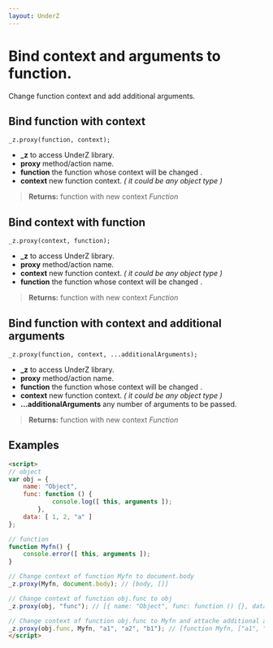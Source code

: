 ```yaml
---
layout: UnderZ
---
```

# Bind context and arguments to function.
Change function context and add additional arguments.


## Bind function with context
`_z.proxy(function, context);`

* **_z** to access UnderZ library.
* **proxy** method/action name.
* **function** the function whose context will be changed .
* **context** new function context. _( it could be any object type )_

> **Returns:** function with new context _Function_


## Bind context with function
`_z.proxy(context, function);`

* **_z** to access UnderZ library.
* **proxy** method/action name.
* **context** new function context. _( it could be any object type )_
* **function** the function whose context will be changed .

> **Returns:** function with new context _Function_


## Bind function with context and additional arguments
`_z.proxy(function, context, ...additionalArguments);`

* **_z** to access UnderZ library.
* **proxy** method/action name.
* **function** the function whose context will be changed .
* **context** new function context. _( it could be any object type )_
* **...additionalArguments** any number of arguments to be passed.

> **Returns:** function with new context _Function_


## Examples

```html
<script>
// object
var obj = {
	name: "Object",
	func: function () {
			console.log([ this, arguments ]);
		},
	data: [ 1, 2, "a" ]
};

// function
function Myfn() {
	console.error([ this, arguments ]);
}

// Change context of function Myfn to document.body
_z.proxy(Myfn, document.body); // [body, []]

// Change context of function obj.func to obj
_z.proxy(obj, "func"); // [{ name: "Object", func: function () {}, data: [ 1, 2, "a" ] }, []]

// Change context of function obj.func to Myfn and attache additional arguments to it
_z.proxy(obj.func, Myfn, "a1", "a2", "b1"); // [function Myfn, ["a1", "a2", "b1"]]
</script>

```
